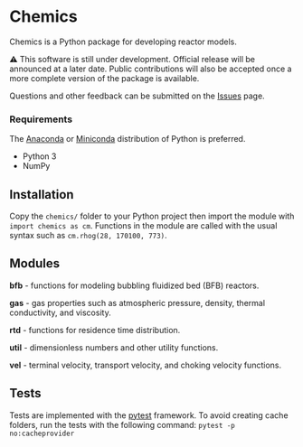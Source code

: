 # Chemics

Chemics is a Python package for developing reactor models.

:warning: This software is still under development. Official release will be announced at a later date. Public contributions will also be accepted once a more complete version of the package is available.

Questions and other feedback can be submitted on the [Issues](https://github.com/ccpcode/chemics/issues) page.

### Requirements

The [Anaconda](https://www.anaconda.com/download/) or [Miniconda](https://conda.io/miniconda.html) distribution of Python is preferred.

- Python 3
- NumPy

## Installation

Copy the `chemics/` folder to your Python project then import the module with `import chemics as cm`. Functions in the module are called with the usual syntax such as `cm.rhog(28, 170100, 773)`.

## Modules

**bfb** - functions for modeling bubbling fluidized bed (BFB) reactors.

**gas** - gas properties such as atmospheric pressure, density, thermal
conductivity, and viscosity.

**rtd** - functions for residence time distribution.

**util** - dimensionless numbers and other utility functions.

**vel** - terminal velocity, transport velocity, and choking velocity functions.

## Tests

Tests are implemented with the [pytest](https://docs.pytest.org/en/latest/) framework. To avoid creating cache folders, run the tests with the following command: `pytest -p no:cacheprovider`
